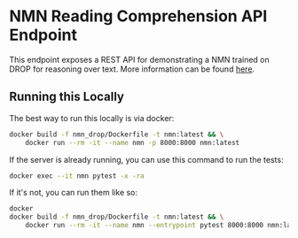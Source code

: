 # NMN Reading Comprehension API Endpoint

This endpoint exposes a REST API for demonstrating a NMN trained on DROP for reasoning over text.
More information can be found [here](https://github.com/nitishgupta/nmn-drop).

## Running this Locally

The best way to run this locally is via docker:

```bash
docker build -f nmn_drop/Dockerfile -t nmn:latest && \
    docker run --rm -it --name nmn -p 8000:8000 nmn:latest
```

If the server is already running, you can use this command to run the tests:

```bash
docker exec --it nmn pytest -x -ra
```

If it's not, you can run them like so:

```bash
docker
docker build -f nmn_drop/Dockerfile -t nmn:latest && \
    docker run --rm -it --name nmn --entrypoint pytest 8000:8000 nmn:latest -x -ra nmn_drop
```
